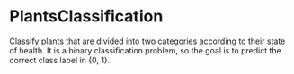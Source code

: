 # PlantsClassification
 Classify plants that are divided into two categories according to their state of health. It is a binary classification problem, so the goal is to predict the correct class label in {0, 1}.
